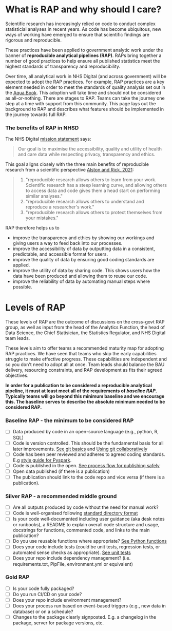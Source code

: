 # What is RAP and why should I care?
Scientific research has increasingly relied on code to conduct complex statisticial analyses in recent years. As code has become ubiquitous, new ways of working have emerged to ensure that scientific findings are rigorous and reproducible. 

These practices have been applied to government analytic work under the banner of **reproducible analytical pipelines (RAP)**. RAPs bring together a number of good practices to help ensure all published statistics meet the highest standards of transparency and reproducibility.

Over time, all analytical work in NHS Digital (and across government) will be expected to adopt the RAP practices. For example, RAP practices are a key element needed in order to meet the standards of quality analysis set out in the [Aqua Book](https://www.gov.uk/government/publications/the-aqua-book-guidance-on-producing-quality-analysis-for-government). This adoption will take time and should not be considered as all-or-nothing. There are stages to RAP. Teams can take the journey one step at a time with support from this community. This page lays out the background to RAP and describes what features should be implemented in the journey towards full RAP. 


### The benefits of RAP in NHSD

The NHS Digital [mission statement](https://digital.nhs.uk/about-nhs-digital/corporate-information-and-documents/our-strategy) says:

> Our goal is to maximise the accessibility, quality and utility of health and care data while respecting privacy, transparency and ethics. 

This goal aligns closely with the three main benefits of reproducible research from a scientific perspective [Alston and Rick, 2021](https://esajournals.onlinelibrary.wiley.com/doi/full/10.1002/bes2.1801):
> 1. "reproducible research allows others to learn from your work. Scientific research has a steep learning curve, and allowing others to access data and code gives them a head start on performing similar analyses."
> 2. "reproducible research allows others to understand and reproduce a researcher's work."
> 3. "reproducible research allows others to protect themselves from your mistakes."

RAP therefore helps us to 
* improve the transparency and ethics by showing our workings and giving users a way to feed back into our processes.
* improve the accessibility of data by outputting data in a consistent, predictable, and accessible format for users. 
* improve the quality of data by ensuring good coding standards are applied. 
* improve the utility of data by sharing code. This shows users how the data have been produced and allowing them to reuse our code. 
* improve the reliability of data by automating manual steps where possible.


# Levels of RAP
These levels of RAP are the outcome of discussions on the cross-govt RAP group, as well as input from the head of the Analytics Function, the head of Data Science, the Chief Statisician, the Statistics Regulator, and NHS Digital team leads. 

These levels aim to offer teams a recommended maturity map for adopting RAP practices. We have seen that teams who skip the early capabilities struggle to make effective progress. These capabilities are independent and so you don't need to adopt all at once. Team leads should balance the BAU delivery, resourcing constraints, and RAP development as fits their agreed objectives. 

**In order for a publication to be considered a reproducible analytical pipeline, it must at least meet all of the requirements of *baseline RAP*. Typically teams will go beyond this minimum baseline and we encourage this. The baseline serves to describe the absolute minimum needed to be considered RAP.** 

### Baseline RAP - the minimum to be considered RAP
- [ ] Data produced by code in an open-source language (e.g., python, R, SQL) 
- [ ] Code is version controlled. This should be the fundamental basis for all later improvements. [See git basics](development-approach/01_intro-to-git.md) and [Using git collaboratively](development-approach/02_using-git-collaboratively.md)
- [ ] Code has been peer reviewed and adheres to agreed coding standards. E.g [style guide for Pyspark](pyspark/pyspark-style-guide.md).
- [ ] Code is published in the open. [See process flow for publishing safely](development-approach/08_how-to-publish-your-code-in-the-open.md)
- [ ] Open data published (if there is a publication) 
- [ ] The publication should link to the code repo and vice versa (if there is a publication).

### Silver RAP - a recommended middle ground
- [ ] Are all outputs produced by code without the need for manual work? 
- [ ] Code is well-organised following [standard directory format](python/project-structure-and-packaging.md)
- [ ] Is your code well-documented including user guidance (aka desk notes or runbooks), a README to explain overall code structure and usage, docstrings for functions, commented code, and links to the main publication? 
- [ ] Do you use reusable functions where appropriate? [See Python functions](python/python-functions.md)
- [ ] Does your code include tests (could be unit tests, regression tests, or automated sense checks as appropriate). [See unit tests](development-approach/05_unit-tests.md)
- [ ] Does your repo include dependency management? (i.e. requirements.txt, PipFile, environment.yml or equivalent)

### Gold RAP
- [ ] Is your code fully packaged? 
- [ ] Do you run CI/CD on your code? 
- [ ] Does your repo include environment management? 
- [ ] Does your process run based on event-based triggers (e.g., new data in database) or on a schedule? 
- [ ] Changes to the package clearly signposted. E.g. a changelog in the package, server for package versions, etc. 

